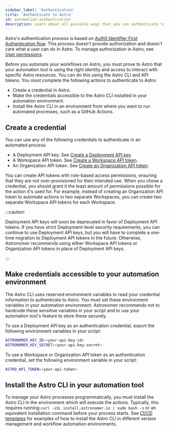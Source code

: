 ```yaml
---
sidebar_label: 'Authentication'
title: 'Authenticate to Astro'
id: automation-authentication
description: Learn about all possible ways that you can authenticate to Astro from the Astro CLI and automation tools.
---
```


Astro's authentication process is based on [Auth0 Identifier First Authentication flow](https://auth0.com/docs/authenticate/login/auth0-universal-login/identifier-first). This process doesn't provide authorization and doesn't care what a user can do in Astro. To manage authorization in Astro, see [User permissions](./user-permissions.md).

Before you automate your workflows on Astro, you must prove to Astro that your automation tool is using the right identity and access to interact with specific Astro resources. You can do this using the Astro CLI and API tokens. You must complete the following actions to authenticate to Astro:

- Create a credential in Astro.
- Make the credentials accessible to the Astro CLI installed in your automation environment.
- Install the Astro CLI in an environment from where you want to run automated processes, such as a GitHub Actions.

## Create a credential

You can use any of the following credentials to authenticate in an automated process:

- A Deployment API key. See [Create a Deployment API key](api-keys.md#create-an-api-key).
- A Workspace API token. See [Create a Workspace API token](workspace-api-tokens.md#create-a-workspace-api-token).
- An Organization API token. See [Create an Organization API token](organization-api-tokens.md#create-an-organization-api-token).

You can create API tokens with role-based access permissions, ensuring that they are not over-provisioned for their intended use. When you chose a credential, you should grant it the least amount of permissions possible for the action it's used for. For example, instead of creating an Organization API token to automate actions in two separate Workspaces, you can create two separate Workspace API tokens for each Workspace.

:::caution

Deployment API keys will soon be deprecated in favor of Deployment API tokens. If you have strict Deployment-level security requirements, you can continue to use Deployment API keys, but you will have to complete a one-time migration to Deployment API tokens in the future. Otherwise, Astronomer recommends using either Workspace API tokens or Organization API tokens in place of Deployment API keys.

:::

## Make credentials accessible to your automation environment

The Astro CLI uses reserved environment variables to read your credential information to authenticate to Astro. You must set these environment variables in your automation environment. Astronomer recommends not to hardcode these sensitive variables in your script and to use your automation tool's feature to store these securely. 

To use a Deployment API key as an authentication credential, export the following environment variables in your script:

```bash
ASTRONOMER_KEY_ID=<your-api-key-id>
ASTRONOMER_KEY_SECRET=<your-api-key-secret>
```

To use a Workspace or Organization API token as an authentication credential, set the following environment variable in your script: 

```bash
ASTRO_API_TOKEN=<your-api-token>
```

## Install the Astro CLI in your automation tool

To manage your Astro processes programmatically, you must install the Astro CLI in the environment which will execute the actions. Typically, this requires running `curl -sSL install.astronomer.io | sudo bash -s` or an equivalent installation command before your process starts. See [CI/CD templates](ci-cd-templates/template-overview.md) for examples of how to install the Astro CLI in different version management and workflow automation environments. 

